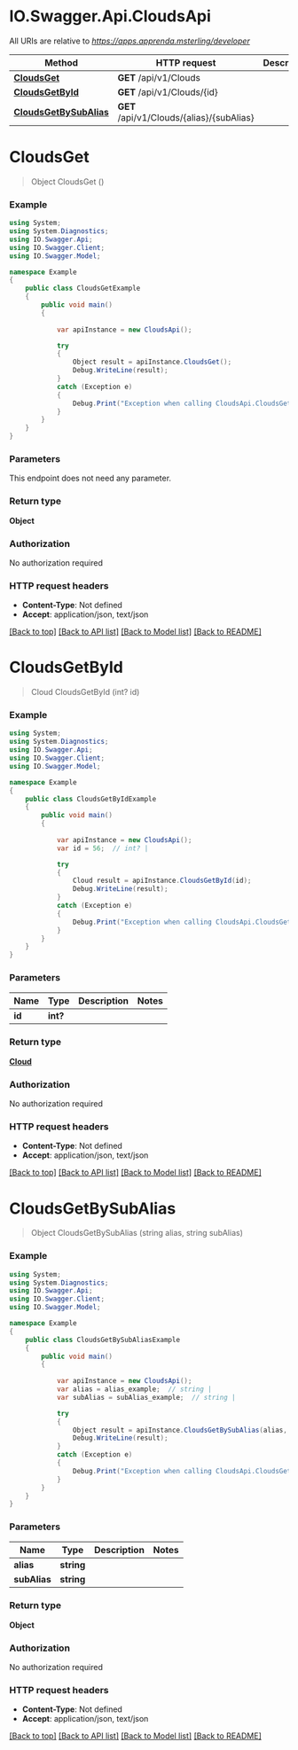 # IO.Swagger.Api.CloudsApi

All URIs are relative to *https://apps.apprenda.msterling/developer*

Method | HTTP request | Description
------------- | ------------- | -------------
[**CloudsGet**](CloudsApi.md#cloudsget) | **GET** /api/v1/Clouds | 
[**CloudsGetById**](CloudsApi.md#cloudsgetbyid) | **GET** /api/v1/Clouds/{id} | 
[**CloudsGetBySubAlias**](CloudsApi.md#cloudsgetbysubalias) | **GET** /api/v1/Clouds/{alias}/{subAlias} | 


<a name="cloudsget"></a>
# **CloudsGet**
> Object CloudsGet ()



### Example
```csharp
using System;
using System.Diagnostics;
using IO.Swagger.Api;
using IO.Swagger.Client;
using IO.Swagger.Model;

namespace Example
{
    public class CloudsGetExample
    {
        public void main()
        {
            
            var apiInstance = new CloudsApi();

            try
            {
                Object result = apiInstance.CloudsGet();
                Debug.WriteLine(result);
            }
            catch (Exception e)
            {
                Debug.Print("Exception when calling CloudsApi.CloudsGet: " + e.Message );
            }
        }
    }
}
```

### Parameters
This endpoint does not need any parameter.

### Return type

**Object**

### Authorization

No authorization required

### HTTP request headers

 - **Content-Type**: Not defined
 - **Accept**: application/json, text/json

[[Back to top]](#) [[Back to API list]](../README.md#documentation-for-api-endpoints) [[Back to Model list]](../README.md#documentation-for-models) [[Back to README]](../README.md)

<a name="cloudsgetbyid"></a>
# **CloudsGetById**
> Cloud CloudsGetById (int? id)



### Example
```csharp
using System;
using System.Diagnostics;
using IO.Swagger.Api;
using IO.Swagger.Client;
using IO.Swagger.Model;

namespace Example
{
    public class CloudsGetByIdExample
    {
        public void main()
        {
            
            var apiInstance = new CloudsApi();
            var id = 56;  // int? | 

            try
            {
                Cloud result = apiInstance.CloudsGetById(id);
                Debug.WriteLine(result);
            }
            catch (Exception e)
            {
                Debug.Print("Exception when calling CloudsApi.CloudsGetById: " + e.Message );
            }
        }
    }
}
```

### Parameters

Name | Type | Description  | Notes
------------- | ------------- | ------------- | -------------
 **id** | **int?**|  | 

### Return type

[**Cloud**](Cloud.md)

### Authorization

No authorization required

### HTTP request headers

 - **Content-Type**: Not defined
 - **Accept**: application/json, text/json

[[Back to top]](#) [[Back to API list]](../README.md#documentation-for-api-endpoints) [[Back to Model list]](../README.md#documentation-for-models) [[Back to README]](../README.md)

<a name="cloudsgetbysubalias"></a>
# **CloudsGetBySubAlias**
> Object CloudsGetBySubAlias (string alias, string subAlias)



### Example
```csharp
using System;
using System.Diagnostics;
using IO.Swagger.Api;
using IO.Swagger.Client;
using IO.Swagger.Model;

namespace Example
{
    public class CloudsGetBySubAliasExample
    {
        public void main()
        {
            
            var apiInstance = new CloudsApi();
            var alias = alias_example;  // string | 
            var subAlias = subAlias_example;  // string | 

            try
            {
                Object result = apiInstance.CloudsGetBySubAlias(alias, subAlias);
                Debug.WriteLine(result);
            }
            catch (Exception e)
            {
                Debug.Print("Exception when calling CloudsApi.CloudsGetBySubAlias: " + e.Message );
            }
        }
    }
}
```

### Parameters

Name | Type | Description  | Notes
------------- | ------------- | ------------- | -------------
 **alias** | **string**|  | 
 **subAlias** | **string**|  | 

### Return type

**Object**

### Authorization

No authorization required

### HTTP request headers

 - **Content-Type**: Not defined
 - **Accept**: application/json, text/json

[[Back to top]](#) [[Back to API list]](../README.md#documentation-for-api-endpoints) [[Back to Model list]](../README.md#documentation-for-models) [[Back to README]](../README.md)

